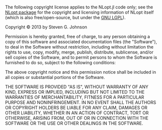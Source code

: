 The following copyright license applies to the NLopt.jl code only; see
the [NLopt package](http://ab-initio.mit.edu/nlopt) for the copyright and
licensing information of NLopt itself (which is also free/open-source, but
under the [GNU LGPL](http://en.wikipedia.org/wiki/GNU_Lesser_General_Public_License)).

Copyright &copy; 2013 by Steven G. Johnson

Permission is hereby granted, free of charge, to any person obtaining
a copy of this software and associated documentation files (the
"Software"), to deal in the Software without restriction, including
without limitation the rights to use, copy, modify, merge, publish,
distribute, sublicense, and/or sell copies of the Software, and to
permit persons to whom the Software is furnished to do so, subject to
the following conditions:

The above copyright notice and this permission notice shall be
included in all copies or substantial portions of the Software.

THE SOFTWARE IS PROVIDED "AS IS", WITHOUT WARRANTY OF ANY KIND,
EXPRESS OR IMPLIED, INCLUDING BUT NOT LIMITED TO THE WARRANTIES OF
MERCHANTABILITY, FITNESS FOR A PARTICULAR PURPOSE AND
NONINFRINGEMENT. IN NO EVENT SHALL THE AUTHORS OR COPYRIGHT HOLDERS BE
LIABLE FOR ANY CLAIM, DAMAGES OR OTHER LIABILITY, WHETHER IN AN ACTION
OF CONTRACT, TORT OR OTHERWISE, ARISING FROM, OUT OF OR IN CONNECTION
WITH THE SOFTWARE OR THE USE OR OTHER DEALINGS IN THE SOFTWARE. 

